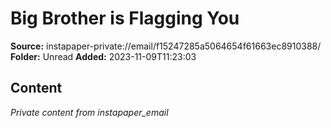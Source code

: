 # Big Brother is Flagging You

**Source:** instapaper-private://email/f15247285a5064654f61663ec8910388/
**Folder:** Unread
**Added:** 2023-11-09T11:23:03




## Content
*Private content from instapaper_email*
